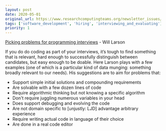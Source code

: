 ```yaml
---
layout: post
date: 2020-05-01
original_url: https://www.researchcomputingteams.org/newsletter_issues/0022
tags: ['software_development', 'hiring', 'interviewing_and_evaluating']
priority: 1
---
```


<!-- markdownlint-disable MD033 -->
<!-- markdownlint-disable MD041 -->
<!-- markdownlint-disable MD049 -->

[Picking problems for programming interviews](https://lethain.com//appropriate-programming-problems/) - Will Larson

If you do do coding as part of your interviews, it’s tough to find something that is relevant, hard enough to successfully distinguish between candidates, but easy enough to be doable.  Here Larson plays with a few examples (one of which is a particular kind of data munging: something broadly relevant to our needs).  His suggestions are to aim for problems that:

- Support simple initial solutions and compounding requirements
- Are solvable with a few dozen lines of code
- Require algorithmic thinking but not knowing a specific algorithm
- Don't require juggling numerous variables in your head
- Does support debugging and evolving the code
- Are not domain specific to [unjustly: LJD] advantage arbitrary experience
- Require writing actual code in language of their choice
- Are done in a real code editor